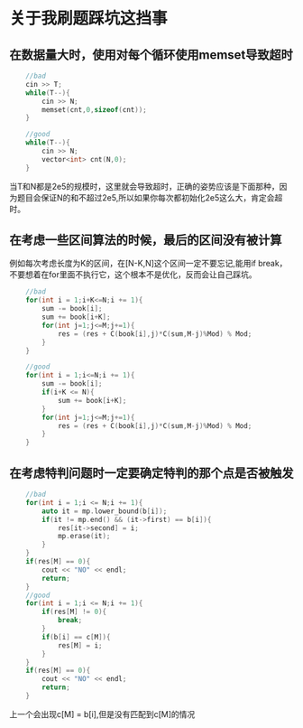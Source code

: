 # 关于我刷题踩坑这挡事

## 在数据量大时，使用对每个循环使用memset导致超时

```cpp
    //bad
    cin >> T;
    while(T--){
        cin >> N;
        memset(cnt,0,sizeof(cnt));
    }

    //good
    while(T--){
        cin >> N;
        vector<int> cnt(N,0);
    }
```

当T和N都是2e5的规模时，这里就会导致超时，正确的姿势应该是下面那种，因为题目会保证N的和不超过2e5,所以如果你每次都初始化2e5这么大，肯定会超时。

## 在考虑一些区间算法的时候，最后的区间没有被计算

例如每次考虑长度为K的区间，在[N-K,N]这个区间一定不要忘记,能用if break，不要想着在for里面不执行它，这个根本不是优化，反而会让自己踩坑。

```cpp
    //bad
    for(int i = 1;i+K<=N;i += 1){   
        sum -= book[i];
        sum += book[i+K];
        for(int j=1;j<=M;j+=1){
            res = (res + C(book[i],j)*C(sum,M-j)%Mod) % Mod;
        }
    }

    //good
    for(int i = 1;i<=N;i += 1){
        sum -= book[i];
        if(i+K <= N){
            sum += book[i+K]; 
        }
        for(int j=1;j<=M;j+=1){
            res = (res + C(book[i],j)*C(sum,M-j)%Mod) % Mod;
        }
    }
```

## 在考虑特判问题时一定要确定特判的那个点是否被触发

```cpp
    //bad
    for(int i = 1;i <= N;i += 1){
        auto it = mp.lower_bound(b[i]);
        if(it != mp.end() && (it->first) == b[i]){
            res[it->second] = i;
            mp.erase(it);
        }
    }
    if(res[M] == 0){
        cout << "NO" << endl;
        return;
    }
    //good
    for(int i = 1;i <= N;i += 1){
        if(res[M] != 0){
            break;
        }
        if(b[i] == c[M]){
            res[M] = i;
        }
    }
    if(res[M] == 0){
        cout << "NO" << endl;
        return;
    }
```

上一个会出现c[M] = b[i],但是没有匹配到c[M]的情况